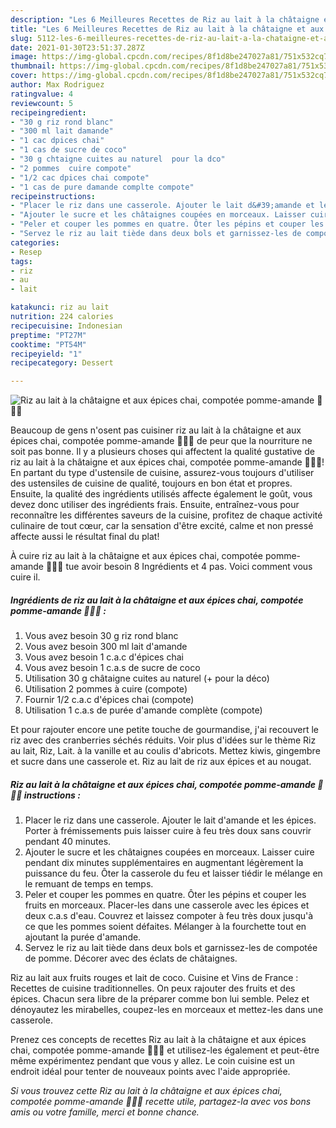 ```yaml
---
description: "Les 6 Meilleures Recettes de Riz au lait à la châtaigne et aux épices chai, compotée pomme-amande 🍏🥣🌱"
title: "Les 6 Meilleures Recettes de Riz au lait à la châtaigne et aux épices chai, compotée pomme-amande 🍏🥣🌱"
slug: 5112-les-6-meilleures-recettes-de-riz-au-lait-a-la-chataigne-et-aux-epices-chai-compotee-pomme-amande
date: 2021-01-30T23:51:37.287Z
image: https://img-global.cpcdn.com/recipes/8f1d8be247027a81/751x532cq70/riz-au-lait-a-la-chataigne-et-aux-epices-chai-compotee-pomme-amande-🍏🥣🌱-photo-principale-de-la-recette.jpg
thumbnail: https://img-global.cpcdn.com/recipes/8f1d8be247027a81/751x532cq70/riz-au-lait-a-la-chataigne-et-aux-epices-chai-compotee-pomme-amande-🍏🥣🌱-photo-principale-de-la-recette.jpg
cover: https://img-global.cpcdn.com/recipes/8f1d8be247027a81/751x532cq70/riz-au-lait-a-la-chataigne-et-aux-epices-chai-compotee-pomme-amande-🍏🥣🌱-photo-principale-de-la-recette.jpg
author: Max Rodriguez
ratingvalue: 4
reviewcount: 5
recipeingredient:
- "30 g riz rond blanc"
- "300 ml lait damande"
- "1 cac dpices chai"
- "1 cas de sucre de coco"
- "30 g chtaigne cuites au naturel  pour la dco"
- "2 pommes  cuire compote"
- "1/2 cac dpices chai compote"
- "1 cas de pure damande complte compote"
recipeinstructions:
- "Placer le riz dans une casserole. Ajouter le lait d&#39;amande et les épices. Porter à frémissements puis laisser cuire à feu très doux sans couvrir pendant 40 minutes."
- "Ajouter le sucre et les châtaignes coupées en morceaux. Laisser cuire pendant dix minutes supplémentaires en augmentant légèrement la puissance du feu. Ôter la casserole du feu et laisser tiédir le mélange en le remuant de temps en temps."
- "Peler et couper les pommes en quatre. Ôter les pépins et couper les fruits en morceaux. Placer-les dans une casserole avec les épices et deux c.a.s d&#39;eau. Couvrez et laissez compoter à feu très doux jusqu&#39;à ce que les pommes soient défaites. Mélanger à la fourchette tout en ajoutant la purée d&#39;amande."
- "Servez le riz au lait tiède dans deux bols et garnissez-les de compotée de pomme. Décorer avec des éclats de châtaignes."
categories:
- Resep
tags:
- riz
- au
- lait

katakunci: riz au lait 
nutrition: 224 calories
recipecuisine: Indonesian
preptime: "PT27M"
cooktime: "PT54M"
recipeyield: "1"
recipecategory: Dessert

---
```



![Riz au lait à la châtaigne et aux épices chai, compotée pomme-amande 🍏🥣🌱](https://img-global.cpcdn.com/recipes/8f1d8be247027a81/751x532cq70/riz-au-lait-a-la-chataigne-et-aux-epices-chai-compotee-pomme-amande-🍏🥣🌱-photo-principale-de-la-recette.jpg)

Beaucoup de gens n'osent pas cuisiner riz au lait à la châtaigne et aux épices chai, compotée pomme-amande 🍏🥣🌱 de peur que la nourriture ne soit pas bonne. Il y a plusieurs choses qui affectent la qualité gustative de riz au lait à la châtaigne et aux épices chai, compotée pomme-amande 🍏🥣🌱! En partant du type d'ustensile de cuisine, assurez-vous toujours d'utiliser des ustensiles de cuisine de qualité, toujours en bon état et propres. Ensuite, la qualité des ingrédients utilisés affecte également le goût, vous devez donc utiliser des ingrédients frais. Ensuite, entraînez-vous pour reconnaître les différentes saveurs de la cuisine, profitez de chaque activité culinaire de tout cœur, car la sensation d'être excité, calme et non pressé affecte aussi le résultat final du plat!

<!--inarticleads1-->

À cuire riz au lait à la châtaigne et aux épices chai, compotée pomme-amande 🍏🥣🌱 tue avoir besoin 8 Ingrédients et 4 pas. Voici comment vous cuire il.

##### Ingrédients de riz au lait à la châtaigne et aux épices chai, compotée pomme-amande 🍏🥣🌱 :

1. Vous avez besoin 30 g riz rond blanc
1. Vous avez besoin 300 ml lait d&#39;amande
1. Vous avez besoin 1 c.a.c d&#39;épices chai
1. Vous avez besoin 1 c.a.s de sucre de coco
1. Utilisation 30 g châtaigne cuites au naturel (+ pour la déco)
1. Utilisation 2 pommes à cuire (compote)
1. Fournir 1/2 c.a.c d&#39;épices chai (compote)
1. Utilisation 1 c.a.s de purée d&#39;amande complète (compote)


Et pour rajouter encore une petite touche de gourmandise, j&#39;ai recouvert le riz avec des cranberries séchés réduits. Voir plus d&#39;idées sur le thème Riz au lait, Riz, Lait. à la vanille et au coulis d&#39;abricots. Mettez kiwis, gingembre et sucre dans une casserole et. Riz au lait de riz aux épices et au nougat. 

<!--inarticleads2-->

##### Riz au lait à la châtaigne et aux épices chai, compotée pomme-amande 🍏🥣🌱 instructions :

1. Placer le riz dans une casserole. Ajouter le lait d&#39;amande et les épices. Porter à frémissements puis laisser cuire à feu très doux sans couvrir pendant 40 minutes.
1. Ajouter le sucre et les châtaignes coupées en morceaux. Laisser cuire pendant dix minutes supplémentaires en augmentant légèrement la puissance du feu. Ôter la casserole du feu et laisser tiédir le mélange en le remuant de temps en temps.
1. Peler et couper les pommes en quatre. Ôter les pépins et couper les fruits en morceaux. Placer-les dans une casserole avec les épices et deux c.a.s d&#39;eau. Couvrez et laissez compoter à feu très doux jusqu&#39;à ce que les pommes soient défaites. Mélanger à la fourchette tout en ajoutant la purée d&#39;amande.
1. Servez le riz au lait tiède dans deux bols et garnissez-les de compotée de pomme. Décorer avec des éclats de châtaignes.


Riz au lait aux fruits rouges et lait de coco. Cuisine et Vins de France : Recettes de cuisine traditionnelles. On peux rajouter des fruits et des épices. Chacun sera libre de la préparer comme bon lui semble. Pelez et dénoyautez les mirabelles, coupez-les en morceaux et mettez-les dans une casserole. 

<!--inarticleads1-->

<p>
Prenez ces concepts de recettes Riz au lait à la châtaigne et aux épices chai, compotée pomme-amande 🍏🥣🌱 et utilisez-les également et peut-être même expérimentez pendant que vous y allez. Le coin cuisine est un endroit idéal pour tenter de nouveaux points avec l'aide appropriée.
</p>

<p>
<i>Si vous trouvez cette Riz au lait à la châtaigne et aux épices chai, compotée pomme-amande 🍏🥣🌱 recette utile, partagez-la avec vos bons amis ou votre famille, merci et bonne chance.</i>
</p>
